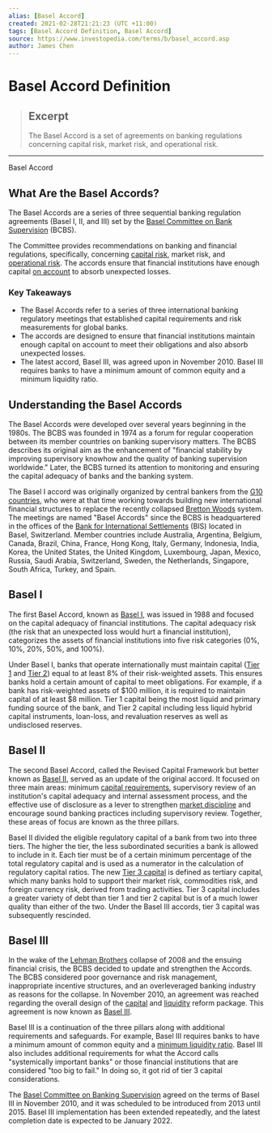 ```yaml
---
alias: [Basel Accord]
created: 2021-02-28T21:21:23 (UTC +11:00)
tags: [Basel Accord Definition, Basel Accord]
source: https://www.investopedia.com/terms/b/basel_accord.asp
author: James Chen
---
```


# Basel Accord Definition

> ## Excerpt
> The Basel Accord is a set of agreements on banking regulations concerning capital risk, market risk, and operational risk.

---

Basel Accord
## What Are the Basel Accords?

The Basel Accords are a series of three sequential banking regulation agreements (Basel I, II, and III) set by the [Basel Committee on Bank Supervision](https://www.investopedia.com/terms/b/baselcommittee.asp) (BCBS).

The Committee provides recommendations on banking and financial regulations, specifically, concerning [capital risk](https://www.investopedia.com/terms/c/capitalrisk.asp), market risk, and [operational risk](https://www.investopedia.com/terms/o/operational_risk.asp). The accords ensure that financial institutions have enough capital [on account](https://www.investopedia.com/terms/o/on-account.asp) to absorb unexpected losses.

### Key Takeaways

-   The Basel Accords refer to a series of three international banking regulatory meetings that established capital requirements and risk measurements for global banks.
-   The accords are designed to ensure that financial institutions maintain enough capital on account to meet their obligations and also absorb unexpected losses.
-   The latest accord, Basel III, was agreed upon in November 2010. Basel III requires banks to have a minimum amount of common equity and a minimum liquidity ratio.

## Understanding the Basel Accords

The Basel Accords were developed over several years beginning in the 1980s. The BCBS was founded in 1974 as a forum for regular cooperation between its member countries on banking supervisory matters. The BCBS describes its original aim as the enhancement of "financial stability by improving supervisory knowhow and the quality of banking supervision worldwide." Later, the BCBS turned its attention to monitoring and ensuring the capital adequacy of banks and the banking system.

The Basel I accord was originally organized by central bankers from the [G10 countries](https://www.investopedia.com/terms/g/groupoften.asp), who were at that time working towards building new international financial structures to replace the recently collapsed [Bretton Woods](https://www.investopedia.com/terms/b/brettonwoodsagreement.asp) system. The meetings are named "Basel Accords" since the BCBS is headquartered in the offices of the [Bank for International Settlements](https://www.investopedia.com/terms/b/bis.asp) (BIS) located in Basel, Switzerland. Member countries include Australia, Argentina, Belgium, Canada, Brazil, China, France, Hong Kong, Italy, Germany, Indonesia, India, Korea, the United States, the United Kingdom, Luxembourg, Japan, Mexico, Russia, Saudi Arabia, Switzerland, Sweden, the Netherlands, Singapore, South Africa, Turkey, and Spain.

## Basel I

The first Basel Accord, known as [Basel I](https://www.investopedia.com/terms/b/basel_i.asp), was issued in 1988 and focused on the capital adequacy of financial institutions. The capital adequacy risk (the risk that an unexpected loss would hurt a financial institution), categorizes the assets of financial institutions into five risk categories (0%, 10%, 20%, 50%, and 100%).

Under Basel I, banks that operate internationally must maintain capital ([Tier 1](https://www.investopedia.com/terms/t/tier1capital.asp) and [Tier 2](https://www.investopedia.com/terms/t/tier2capital.asp)) equal to at least 8% of their risk-weighted assets. This ensures banks hold a certain amount of capital to meet obligations. For example, if a bank has risk-weighted assets of $100 million, it is required to maintain capital of at least $8 million. Tier 1 capital being the most liquid and primary funding source of the bank, and Tier 2 capital including less liquid hybrid capital instruments, loan-loss, and revaluation reserves as well as undisclosed reserves. 

## Basel II

The second Basel Accord, called the Revised Capital Framework but better known as [Basel II](https://www.investopedia.com/terms/b/baselii.asp), served as an update of the original accord. It focused on three main areas: minimum [capital requirements](https://www.investopedia.com/terms/c/capitalrequirement.asp), supervisory review of an institution's capital adequacy and internal assessment process, and the effective use of disclosure as a lever to strengthen [market discipline](https://www.investopedia.com/terms/m/market-discipline.asp) and encourage sound banking practices including supervisory review. Together, these areas of focus are known as the three pillars.

Basel II divided the eligible regulatory capital of a bank from two into three tiers. The higher the tier, the less subordinated securities a bank is allowed to include in it. Each tier must be of a certain minimum percentage of the total regulatory capital and is used as a numerator in the calculation of regulatory capital ratios. The new [Tier 3 capital](https://www.investopedia.com/terms/t/tier3capital.asp) is defined as tertiary capital, which many banks hold to support their market risk, commodities risk, and foreign currency risk, derived from trading activities. Tier 3 capital includes a greater variety of debt than tier 1 and tier 2 capital but is of a much lower quality than either of the two. Under the Basel III accords, tier 3 capital was subsequently rescinded.

## Basel III

In the wake of the [Lehman Brothers](https://www.investopedia.com/articles/economics/09/lehman-brothers-collapse.asp) collapse of 2008 and the ensuing financial crisis, the BCBS decided to update and strengthen the Accords. The BCBS considered poor governance and risk management, inappropriate incentive structures, and an overleveraged banking industry as reasons for the collapse. In November 2010, an agreement was reached regarding the overall design of the [capital](https://www.investopedia.com/terms/c/capital.asp) and [liquidity](https://www.investopedia.com/terms/l/liquidity.asp) reform package. This agreement is now known as [Basel III](https://www.investopedia.com/terms/b/basell-iii.asp).

Basel III is a continuation of the three pillars along with additional requirements and safeguards. For example, Basel III requires banks to have a minimum amount of common equity and a [minimum liquidity ratio](https://www.investopedia.com/ask/answers/062515/what-minimum-capital-adequacy-ratio-must-be-attained-under-basel-iii.asp). Basel III also includes additional requirements for what the Accord calls "systemically important banks" or those financial institutions that are considered "too big to fail." In doing so, it got rid of tier 3 capital considerations.

The [Basel Committee on Banking Supervision](https://en.wikipedia.org/wiki/Basel_Committee_on_Banking_Supervision) agreed on the terms of Basel III in November 2010, and it was scheduled to be introduced from 2013 until 2015. Basel III implementation has been extended repeatedly, and the latest completion date is expected to be January 2022.
